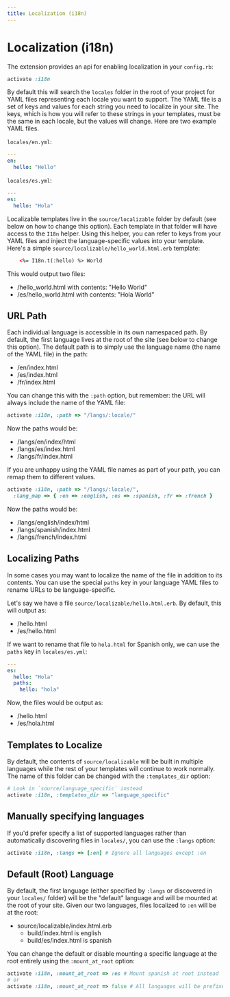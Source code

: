 ```yaml
---
title: Localization (i18n)
---
```


# Localization (i18n)

The extension provides an api for enabling localization in your `config.rb`:

``` ruby
activate :i18n
```

By default this will search the `locales` folder in the root of your project for YAML files representing each locale you want to support. The YAML file is a set of keys and values for each string you need to localize in your site. The keys, which is how you will refer to these strings in your templates, must be the same in each locale, but the values will change. Here are two example YAML files.

`locales/en.yml`:

``` yaml
---
en:
  hello: "Hello"
```

`locales/es.yml`:

``` yaml
---
es:
  hello: "Hola"
```

Localizable templates live in the `source/localizable` folder by default (see below on how to change this option). Each template in that folder will have access to the `I18n` helper. Using this helper, you can refer to keys from your YAML files and inject the language-specific values into your template. Here's a simple `source/localizable/hello_world.html.erb` template:

``` html
    <%= I18n.t(:hello) %> World
```

This would output two files:

* /hello_world.html with contents: "Hello World"
* /es/hello_world.html with contents: "Hola World"

## URL Path

Each individual language is accessible in its own namespaced path. By default, the first language lives at the root of the site (see below to change this option). The default path is to simply use the language name (the name of the YAML file) in the path:

* /en/index.html
* /es/index.html
* /fr/index.html

You can change this with the `:path` option, but remember: the URL will always include the name of the YAML file:

``` ruby
activate :i18n, :path => "/langs/:locale/"
```

Now the paths would be:

* /langs/en/index/html
* /langs/es/index.html
* /langs/fr/index.html

If you are unhappy using the YAML file names as part of your path, you can remap them to different values.

``` ruby
activate :i18n, :path => "/langs/:locale/", 
  :lang_map => { :en => :english, :es => :spanish, :fr => :french }
```

Now the paths would be:

* /langs/english/index/html
* /langs/spanish/index.html
* /langs/french/index.html

## Localizing Paths

In some cases you may want to localize the name of the file in addition to its contents. You can use the special `paths` key in your language YAML files to rename URLs to be language-specific.

Let's say we have a file `source/localizable/hello.html.erb`. By default, this will output as:

* /hello.html
* /es/hello.html

If we want to rename that file to `hola.html` for Spanish only, we can use the `paths` key in `locales/es.yml`:

``` yaml
---
es:
  hello: "Hola"
  paths:
    hello: "hola"
```

Now, the files would be output as: 

* /hello.html
* /es/hola.html

## Templates to Localize

By default, the contents of `source/localizable` will be built in multiple languages while the rest of your templates will continue to work normally. The name of this folder can be changed with the `:templates_dir` option:

``` ruby
# Look in `source/language_specific` instead
activate :i18n, :templates_dir => "language_specific"
```

## Manually specifying languages

If you'd prefer specify a list of supported languages rather than automatically discovering files in `locales/`, you can use the `:langs` option:

``` ruby
activate :i18n, :langs => [:en] # Ignore all languages except :en
```

## Default (Root) Language

By default, the first language (either specified by `:langs` or discovered in your `locales/` folder) will be the "default" language and will be mounted at the root of your site. Given our two languages, files localized to `:en` will be at the root:

* source/localizable/index.html.erb
  * build/index.html is english
  * build/es/index.html is spanish

You can change the default or disable mounting a specific language at the root entirely using the `:mount_at_root` option:

``` ruby
activate :i18n, :mount_at_root => :es # Mount spanish at root instead
# or
activate :i18n, :mount_at_root => false # All languages will be prefixed
```
